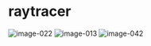 # raytracer
![image-022](https://user-images.githubusercontent.com/100235899/171997790-34b1a8a8-7032-4755-a24e-b20b3350a702.png)
![image-013](https://user-images.githubusercontent.com/100235899/171997798-0e797a5d-62d9-486d-9117-ccd121cc2082.png)
![image-042](https://user-images.githubusercontent.com/100235899/172202625-51fe314e-a3c6-4494-8ca0-891108d3c0ae.png)
